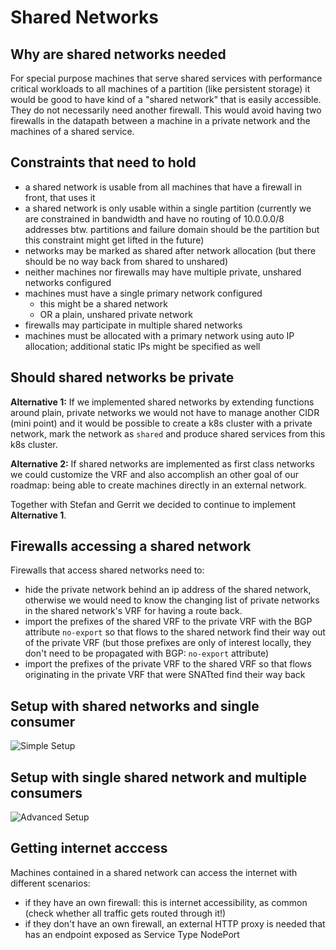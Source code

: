 # Shared Networks

## Why are shared networks needed

For special purpose machines that serve shared services with performance critical workloads to all machines of a partition (like persistent storage) it would be good to have kind of a "shared network" that is easily accessible.
They do not necessarily need another firewall. This would avoid having two firewalls in the datapath between a machine in a private network and the machines of a shared service.

## Constraints that need to hold

- a shared network is usable from all machines that have a firewall in front, that uses it
- a shared network is only usable within a single partition (currently we are constrained in bandwidth and have no routing of 10.0.0.0/8 addresses btw. partitions and failure domain should be the partition but this constraint might get lifted in the future)
- networks may be marked as shared after network allocation (but there should be no way back from shared to unshared)
- neither machines nor firewalls may have multiple private, unshared networks configured
- machines must have a single primary network configured
    - this might be a shared network
    - OR a plain, unshared private network
- firewalls may participate in multiple shared networks
- machines must be allocated with a primary network using auto IP allocation; additional static IPs might be specified as well

## Should shared networks be private

**Alternative 1:** If we implemented shared networks by extending functions around plain, private networks we would not have to manage another CIDR (mini point) and it would be possible to create a k8s cluster with a private network, mark the network as `shared` and produce shared services from this k8s cluster.

**Alternative 2:** If shared networks are implemented as first class networks we could customize the VRF and also accomplish an other goal of our roadmap: being able to create machines directly in an external network.

Together with Stefan and Gerrit we decided to continue to implement  **Alternative 1**.

## Firewalls accessing a shared network

Firewalls that access shared networks need to:

- hide the private network behind an ip address of the shared network, otherwise we would need to know the changing list of private networks in the shared network's VRF for having a route back.
- import the prefixes of the shared VRF to the private VRF with the BGP attribute `no-export` so that flows to the shared network find their way out of the private VRF (but those prefixes are only of interest locally, they don't need to be propagated with BGP: `no-export` attribute)
- import the prefixes of the private VRF to the shared VRF so that flows originating in the private VRF that were SNATted find their way back

## Setup with shared networks and single consumer

![Simple Setup](./shared.png)

## Setup with single shared network and multiple consumers

![Advanced Setup](./shared_advanced.png)

## Getting internet acccess

Machines contained in a shared network can access the internet with different scenarios:

- if they have an own firewall: this is internet accessibility, as common (check whether all traffic gets routed through it!)
- if they don't have an own firewall, an external HTTP proxy is needed that has an endpoint exposed as Service Type NodePort
